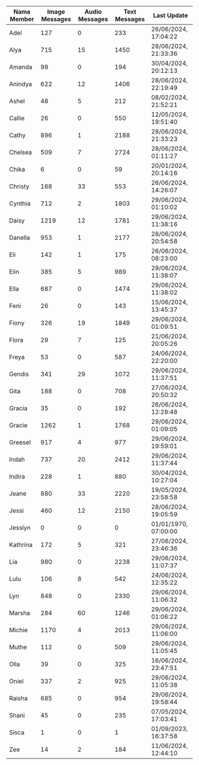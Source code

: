 | Nama Member | Image Messages | Audio Messages | Text Messages | Last Update |
| ------ | -------------- | -------------- | ------------- | ------------ |
| Adel | 127 | 0 | 233 | 26/06/2024, 17:04:22 |
| Alya | 715 | 15 | 1450 | 28/06/2024, 21:33:36 |
| Amanda | 98 | 0 | 194 | 30/04/2024, 20:12:13 |
| Anindya | 622 | 12 | 1406 | 28/06/2024, 22:19:49 |
| Ashel | 48 | 5 | 212 | 08/02/2024, 21:52:21 |
| Callie | 26 | 0 | 550 | 12/05/2024, 19:51:40 |
| Cathy | 896 | 1 | 2188 | 28/06/2024, 21:33:23 |
| Chelsea | 509 | 7 | 2724 | 28/06/2024, 01:11:27 |
| Chika | 6 | 0 | 59 | 20/01/2024, 20:14:16 |
| Christy | 168 | 33 | 553 | 26/06/2024, 14:26:07 |
| Cynthia | 712 | 2 | 1803 | 29/06/2024, 01:10:02 |
| Daisy | 1219 | 12 | 1781 | 29/06/2024, 11:38:16 |
| Danella | 953 | 1 | 2177 | 28/06/2024, 20:54:58 |
| Eli | 142 | 1 | 175 | 26/06/2024, 08:23:00 |
| Elin | 385 | 5 | 989 | 29/06/2024, 11:38:07 |
| Ella | 687 | 0 | 1474 | 29/06/2024, 11:38:02 |
| Feni | 26 | 0 | 143 | 15/06/2024, 13:45:37 |
| Fiony | 326 | 19 | 1849 | 29/06/2024, 01:09:51 |
| Flora | 29 | 7 | 125 | 21/06/2024, 20:05:26 |
| Freya | 53 | 0 | 587 | 24/06/2024, 22:20:00 |
| Gendis | 341 | 29 | 1072 | 29/06/2024, 11:37:51 |
| Gita | 188 | 0 | 708 | 27/06/2024, 20:50:32 |
| Gracia | 35 | 0 | 192 | 26/06/2024, 12:28:48 |
| Gracie | 1262 | 1 | 1768 | 29/06/2024, 01:09:05 |
| Greesel | 917 | 4 | 977 | 29/06/2024, 19:59:01 |
| Indah | 737 | 20 | 2412 | 29/06/2024, 11:37:44 |
| Indira | 228 | 1 | 880 | 30/04/2024, 10:27:04 |
| Jeane | 880 | 33 | 2220 | 19/05/2024, 23:58:58 |
| Jessi | 460 | 12 | 2150 | 28/06/2024, 19:05:59 |
| Jesslyn | 0 | 0 | 0 | 01/01/1970, 07:00:00 |
| Kathrina | 172 | 5 | 321 | 27/06/2024, 23:46:36 |
| Lia | 980 | 0 | 2238 | 29/06/2024, 11:07:37 |
| Lulu | 106 | 8 | 542 | 24/06/2024, 12:35:22 |
| Lyn | 848 | 0 | 2330 | 29/06/2024, 11:06:32 |
| Marsha | 284 | 60 | 1246 | 29/06/2024, 01:06:22 |
| Michie | 1170 | 4 | 2013 | 29/06/2024, 11:06:00 |
| Muthe | 112 | 0 | 509 | 29/06/2024, 11:05:45 |
| Olla | 39 | 0 | 325 | 16/06/2024, 23:47:51 |
| Oniel | 337 | 2 | 925 | 29/06/2024, 11:05:38 |
| Raisha | 685 | 0 | 954 | 29/06/2024, 19:58:44 |
| Shani | 45 | 0 | 235 | 07/05/2024, 17:03:41 |
| Sisca | 1 | 0 | 1 | 01/09/2023, 16:37:58 |
| Zee | 14 | 2 | 184 | 11/06/2024, 12:44:10 |
